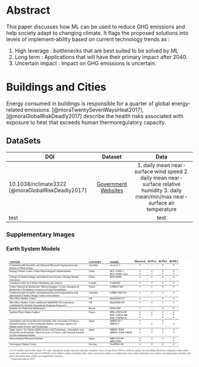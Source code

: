 # Abstract

This paper discusses how ML can be used to reduce GHG emissions and help society adapt to changing climate. It flags the proposed solutions into levels of implement-ability based on current technology trends as : 
1. High leverage : bottlenecks that are best suited to be solved by ML
2. Long term : Applications that will have their primary impact after 2040. 
3. Uncertain impact : Impact on GHG emissions is uncertain. 

# Buildings and Cities

Energy consumed in buildings is responsible for a quarter of global energy-related emissions. [@moraTwentySevenWaysHeat2017], [@moraGlobalRiskDeadly2017] describe the health risks associated with exposure to heat that exceeds human thermoregulatory capacity. 

## DataSets

|DOI|Dataset|Data|
|----------|:----------:|:---------:|
|10.1038/nclimate3322 [@moraGlobalRiskDeadly2017]|[Government Websites](#earth-system-models)|1. daily mean near-surface wind speed 2. daily mean near-surface relative humidity 3. daily mean/min/max near-surface air temperature|
|test||test|

### Supplementary Images
#### Earth System Models
![Earth System Models](govt-meteorological-datasets.png)
